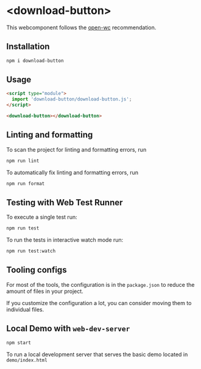 # \<download-button>

This webcomponent follows the [open-wc](https://github.com/open-wc/open-wc) recommendation.

## Installation

```bash
npm i download-button
```

## Usage

```html
<script type="module">
  import 'download-button/download-button.js';
</script>

<download-button></download-button>
```

## Linting and formatting

To scan the project for linting and formatting errors, run

```bash
npm run lint
```

To automatically fix linting and formatting errors, run

```bash
npm run format
```

## Testing with Web Test Runner

To execute a single test run:

```bash
npm run test
```

To run the tests in interactive watch mode run:

```bash
npm run test:watch
```


## Tooling configs

For most of the tools, the configuration is in the `package.json` to reduce the amount of files in your project.

If you customize the configuration a lot, you can consider moving them to individual files.

## Local Demo with `web-dev-server`

```bash
npm start
```

To run a local development server that serves the basic demo located in `demo/index.html`
